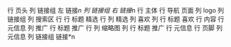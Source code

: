 行 页头
    列 链接组 左
        链接*n
    列 链接组 右
        链接*n
行 主体
    行 导航 页面
        列 logo
        列 链接组
        列 搜索区
    行
        行 标题 精选
        行
            列 精选
                列 喜欢
                列
                    行 标题 喜欢
                    行 内容
                    行 元信息
            列 推广
                行 标题 推广
                行
                    列 缩略图
                    列 
                        行 标题 推广
                        行 元信息
行 页脚
    列 元信息
    列 链接组
        链接*n
